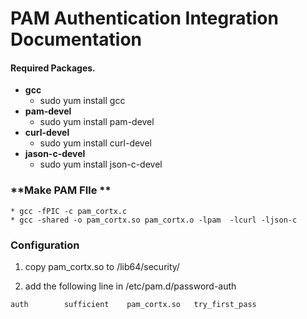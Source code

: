 <!--
CORTX-CSM: CORTX Management web and CLI interface.
Copyright (c) 2020 Seagate Technology LLC and/or its Affiliates
This program is free software: you can redistribute it and/or modify
it under the terms of the GNU Affero General Public License as published
by the Free Software Foundation, either version 3 of the License, or
(at your option) any later version.
This program is distributed in the hope that it will be useful,
but WITHOUT ANY WARRANTY; without even the implied warranty of
MERCHANTABILITY or FITNESS FOR A PARTICULAR PURPOSE. See the
GNU Affero General Public License for more details.
You should have received a copy of the GNU Affero General Public License
along with this program. If not, see <https://www.gnu.org/licenses/>.
For any questions about this software or licensing,
please email opensource@seagate.com or cortx-questions@seagate.com.
-->
# **PAM Authentication Integration Documentation**

#### **Required Packages.**

* **gcc**
    * sudo yum install gcc
* **pam-devel**
	* sudo  yum install pam-devel
* **curl-devel**
	* sudo yum install curl-devel
* **jason-c-devel**
	* sudo yum install json-c-devel

### **Make PAM FIle **
    * gcc -fPIC -c pam_cortx.c
    * gcc -shared -o pam_cortx.so pam_cortx.o -lpam  -lcurl -ljson-c


### **Configuration**

   1.  copy pam_cortx.so to /lib64/security/

   2.  add the following line in /etc/pam.d/password-auth
   ```
   auth        sufficient    pam_cortx.so   try_first_pass
   ```
